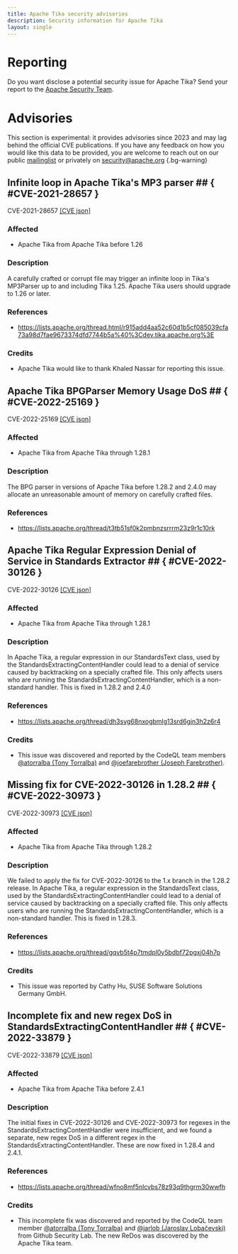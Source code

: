 ```yaml
---
title: Apache Tika security advisories
description: Security information for Apache Tika
layout: single
---
```


# Reporting

Do you want disclose a potential security issue for Apache Tika? Send your report to the [Apache Security Team](mailto:security@apache.org).

# Advisories

This section is experimental: it provides advisories since 2023 and may lag behind the official CVE publications. If you have any feedback on how you would like this data to be provided, you are welcome to reach out on our public [mailinglist](/mailinglist) or privately on [security@apache.org](mailto:security@apache.org)
{.bg-warning}

## Infinite loop in Apache Tika's MP3 parser ## { #CVE-2021-28657 }

CVE-2021-28657 [\[CVE json\]](./CVE-2021-28657.cve.json)

### Affected

* Apache Tika from Apache Tika before 1.26


### Description

A carefully crafted or corrupt file may trigger an infinite loop in Tika's MP3Parser up to and including Tika 1.25. Apache Tika users should upgrade to 1.26 or later.

### References
* https://lists.apache.org/thread.html/r915add4aa52c60d1b5cf085039cfa73a98d7fae9673374dfd7744b5a%40%3Cdev.tika.apache.org%3E


### Credits
* Apache Tika would like to thank Khaled Nassar for reporting this issue.


## Apache Tika BPGParser Memory Usage DoS ## { #CVE-2022-25169 }

CVE-2022-25169 [\[CVE json\]](./CVE-2022-25169.cve.json)

### Affected

* Apache Tika from Apache Tika through 1.28.1


### Description

The BPG parser in versions of Apache Tika before 1.28.2 and 2.4.0 may allocate an unreasonable amount of memory on carefully crafted files.


### References
* https://lists.apache.org/thread/t3tb51sf0k2pmbnzsrrrm23z9r1c10rk


## Apache Tika Regular Expression Denial of Service in Standards Extractor ## { #CVE-2022-30126 }

CVE-2022-30126 [\[CVE json\]](./CVE-2022-30126.cve.json)

### Affected

* Apache Tika from Apache Tika through 1.28.1


### Description

In Apache Tika, a regular expression in our StandardsText class, used by the StandardsExtractingContentHandler could lead to a denial of service caused by backtracking on a specially crafted file. This only affects users who are running the StandardsExtractingContentHandler, which is a non-standard handler.  This is fixed in 1.28.2 and 2.4.0

### References
* https://lists.apache.org/thread/dh3syg68nxogbmlg13srd6gjn3h2z6r4


### Credits
* This issue was discovered and reported by the CodeQL team members [@atorralba (Tony Torralba)](https://github.com/atorralba) and [@joefarebrother (Joseph Farebrother)](https://github.com/joefarebrother).


## Missing fix for CVE-2022-30126 in 1.28.2 ## { #CVE-2022-30973 }

CVE-2022-30973 [\[CVE json\]](./CVE-2022-30973.cve.json)

### Affected

* Apache Tika from Apache Tika through 1.28.2


### Description

We failed to apply the fix for CVE-2022-30126 to the 1.x branch in the 1.28.2 release.  In Apache Tika, a regular expression in the StandardsText class, used by the StandardsExtractingContentHandler could lead to a denial of service caused by backtracking on a specially crafted file. This only affects users who are running the StandardsExtractingContentHandler, which is a non-standard handler.  This is fixed in 1.28.3.

### References
* https://lists.apache.org/thread/gqvb5t4p7tmdpl0y5bdbf72pgxj04h7p


### Credits
* This issue was reported by Cathy Hu, SUSE Software Solutions Germany GmbH.


## Incomplete fix and new regex DoS in StandardsExtractingContentHandler ## { #CVE-2022-33879 }

CVE-2022-33879 [\[CVE json\]](./CVE-2022-33879.cve.json)

### Affected

* Apache Tika from Apache Tika before 2.4.1


### Description

The initial fixes in CVE-2022-30126 and CVE-2022-30973 for regexes in the StandardsExtractingContentHandler were insufficient, and we found a separate, new regex DoS in a different regex in the StandardsExtractingContentHandler. These are now fixed in 1.28.4 and 2.4.1.

### References
* https://lists.apache.org/thread/wfno8mf5nlcvbs78z93q9thgrm30wwfh


### Credits
* This incomplete fix was discovered and reported by the CodeQL team member [@atorralba (Tony Torralba)](https://github.com/atorralba) and [@jarlob (Jaroslav Lobačevski)](https://github.com/jarlob) from Github Security Lab.  The new ReDos was discovered by the Apache Tika team.
